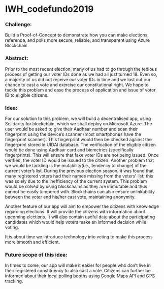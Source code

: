 # IWH_codefundo2019

### Challenge: 
Build a Proof-of-Concept to demonstrate how you can make elections, referenda, and polls more secure, reliable, and transparent using Azure Blockchain.

### Abstract:
Prior to the most recent election, many of us had to go through the tedious process of getting our voter IDs done as we had all just turned 18. Even so, a majority of us did not receive our voter IDs in time and we lost out our chance to cast a vote and exercise our constitutional right. We hope to tackle this problem and ease the process of application and issue of voter ID to eligible citizens. 

### Idea: 
For our solution to this problem, we will build a decentralised app, using Solidarity for blockchain, which we shall deploy on Microsoft Azure. 
The user would be asked to give their Aadhaar number and scan their fingerprint using the device’s scanner (most smartphones have the fingerprint scanner). This fingerprint would then be checked against the fingerprint stored in UIDAI database. 
The verification of the eligible citizen would be done using Aadhaar card and biometrics (specifically fingerprints). This will ensure that fake voter IDs are not being issued. 
Once verified, the voter ID would be issued to the citizen. 
Another problem that we would be tackling is the mutability(i.e., tendency to change) of the current voter’s list. During the previous election season, it was found that many registered voters had their names missing from the voters' list; this was solely due to the inefficiency of the current system. 
This problem would be solved by using blockchains as they are immutable and thus cannot be easily tampered with. Blockchains can also ensure unlinkability between the voter and his/her cast vote, maintaining anonymity. 

Another feature of our app will aim to empower the citizens with knowledge regarding elections. It will provide the citizens with information about upcoming elections. It will also contain useful data about the participating candidates which would help voters make an informed decision while voting. 

It is about time we introduce technology into voting to make this process more smooth and efficient.

### Future scope of this idea: 
In times to come, our app will make it easier for people who don’t live in their registered constituency to also cast a vote.
Citizens can further be informed about their local polling booths using Google Maps API and GPS tracking. 
